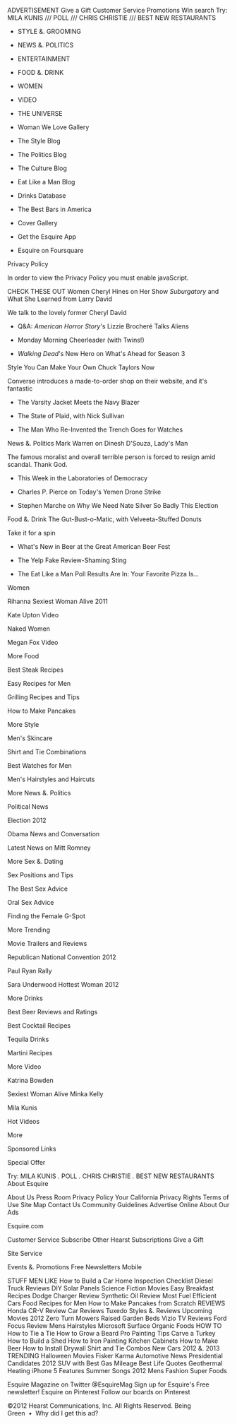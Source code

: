 ADVERTISEMENT Give a Gift Customer Service Promotions Win search Try: MILA KUNIS /// POLL /// CHRIS CHRISTIE /// BEST NEW RESTAURANTS

*   STYLE &. GROOMING
*   NEWS &. POLITICS
*   ENTERTAINMENT
*   FOOD &. DRINK
*   WOMEN
*   VIDEO
*   THE UNIVERSE

*   Woman We Love Gallery
*   The Style Blog
*   The Politics Blog
*   The Culture Blog
*   Eat Like a Man Blog
*   Drinks Database
*   The Best Bars in America
*   Cover Gallery
*   Get the Esquire App
*   Esquire on Foursquare

Privacy Policy

In order to view the Privacy Policy you must enable javaScript.

CHECK THESE OUT Women Cheryl Hines on Her Show _Suburgatory_ and What She Learned from Larry David

We talk to the lovely former Cheryl David

*   Q&A: _American Horror Story_'s Lizzie Brocheré Talks Aliens

*   Monday Morning Cheerleader (with Twins!)

*   _Walking Dead_'s New Hero on What's Ahead for Season 3

Style You Can Make Your Own Chuck Taylors Now

Converse introduces a made-to-order shop on their website, and it's fantastic

*   The Varsity Jacket Meets the Navy Blazer

*   The State of Plaid, with Nick Sullivan

*   The Man Who Re-Invented the Trench Goes for Watches

News &. Politics Mark Warren on Dinesh D'Souza, Lady's Man

The famous moralist and overall terrible person is forced to resign amid scandal. Thank God.

*   This Week in the Laboratories of Democracy

*   Charles P. Pierce on Today's Yemen Drone Strike

*   Stephen Marche on Why We Need Nate Silver So Badly This Election

Food &. Drink The Gut-Bust-o-Matic, with Velveeta-Stuffed Donuts

Take it for a spin

*   What's New in Beer at the Great American Beer Fest

*   The Yelp Fake Review-Shaming Sting

*   The Eat Like a Man Poll Results Are In: Your Favorite Pizza Is...

Women

Rihanna Sexiest Woman Alive 2011

Kate Upton Video

Naked Women

Megan Fox Video

More Food

Best Steak Recipes

Easy Recipes for Men

Grilling Recipes and Tips

How to Make Pancakes

More Style

Men's Skincare

Shirt and Tie Combinations

Best Watches for Men

Men's Hairstyles and Haircuts

More News &. Politics

Political News

Election 2012

Obama News and Conversation

Latest News on Mitt Romney

More Sex &. Dating

Sex Positions and Tips

The Best Sex Advice

Oral Sex Advice

Finding the Female G-Spot

More Trending

Movie Trailers and Reviews

Republican National Convention 2012

Paul Ryan Rally

Sara Underwood Hottest Woman 2012

More Drinks

Best Beer Reviews and Ratings

Best Cocktail Recipes

Tequila Drinks

Martini Recipes

More Video

Katrina Bowden

Sexiest Woman Alive Minka Kelly

Mila Kunis

Hot Videos

More

Sponsored Links

Special Offer

Try: MILA KUNIS _._ POLL _._ CHRIS CHRISTIE _._ BEST NEW RESTAURANTS About Esquire

About Us Press Room Privacy Policy Your California Privacy Rights Terms of Use Site Map Contact Us Community Guidelines Advertise Online About Our Ads

Esquire.com

Customer Service Subscribe Other Hearst Subscriptions Give a Gift

Site Service

Events &. Promotions Free Newsletters Mobile

STUFF MEN LIKE How to Build a Car Home Inspection Checklist Diesel Truck Reviews DIY Solar Panels Science Fiction Movies Easy Breakfast Recipes Dodge Charger Review Synthetic Oil Review Most Fuel Efficient Cars Food Recipes for Men How to Make Pancakes from Scratch REVIEWS Honda CR-V Review Car Reviews Tuxedo Styles &. Reviews Upcoming Movies 2012 Zero Turn Mowers Raised Garden Beds Vizio TV Reviews Ford Focus Review Mens Hairstyles Microsoft Surface Organic Foods HOW TO How to Tie a Tie How to Grow a Beard Pro Painting Tips Carve a Turkey How to Build a Shed How to Iron Painting Kitchen Cabinets How to Make Beer How to Install Drywall Shirt and Tie Combos New Cars 2012 &. 2013 TRENDING Halloween Movies Fisker Karma Automotive News Presidential Candidates 2012 SUV with Best Gas Mileage Best Life Quotes Geothermal Heating iPhone 5 Features Summer Songs 2012 Mens Fashion Super Foods

Esquire Magazine on Twitter @EsquireMag Sign up for Esquire's Free newsletter! Esquire on Pinterest Follow our boards on Pinterest

©2012 Hearst Communications, Inc. All Rights Reserved. Being Green  _•_  Why did I get this ad?